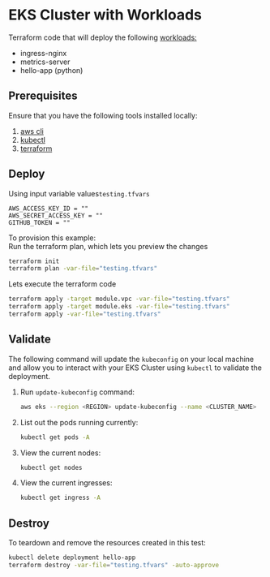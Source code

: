 # EKS Cluster with Workloads

Terraform code that will deploy the following [workloads:](workloads.tf)

* ingress-nginx
* metrics-server
* hello-app (python)

## Prerequisites

Ensure that you have the following tools installed locally:

1. [aws cli](https://docs.aws.amazon.com/cli/latest/userguide/install-cliv2.html)
2. [kubectl](https://Kubernetes.io/docs/tasks/tools/)
3. [terraform](https://learn.hashicorp.com/tutorials/terraform/install-cli)

## Deploy

Using input variable values`testing.tfvars`
```
AWS_ACCESS_KEY_ID = ""
AWS_SECRET_ACCESS_KEY = ""
GITHUB_TOKEN = ""
```

To provision this example:  
Run the terraform plan, which lets you preview the changes
```sh
terraform init
terraform plan -var-file="testing.tfvars"
```

Lets execute the terraform code
```sh
terraform apply -target module.vpc -var-file="testing.tfvars"
terraform apply -target module.eks -var-file="testing.tfvars"
terraform apply -var-file="testing.tfvars"
```

## Validate

The following command will update the `kubeconfig` on your local machine and allow you to interact with your EKS Cluster using `kubectl` to validate the deployment.

1. Run `update-kubeconfig` command:

    ```sh
    aws eks --region <REGION> update-kubeconfig --name <CLUSTER_NAME>
    ```

2. List out the pods running currently:
    ```sh
    kubectl get pods -A
    ```

3. View the current nodes:
    ```sh
    kubectl get nodes
    ```

4. View the current ingresses:
    ```sh
    kubectl get ingress -A
    ```

## Destroy

To teardown and remove the resources created in this test:

```sh
kubectl delete deployment hello-app
terraform destroy -var-file="testing.tfvars" -auto-approve
```